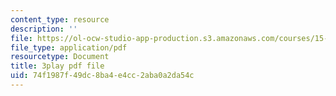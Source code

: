 ```yaml
---
content_type: resource
description: ''
file: https://ol-ocw-studio-app-production.s3.amazonaws.com/courses/15-390-new-enterprises-spring-2013/74f1987f49dc8ba4e4cc2aba0a2da54c_zWgGX71Iws.pdf
file_type: application/pdf
resourcetype: Document
title: 3play pdf file
uid: 74f1987f-49dc-8ba4-e4cc-2aba0a2da54c
---
```

